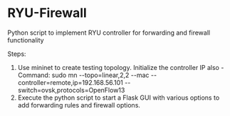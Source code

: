 # RYU-Firewall
Python script to implement RYU controller for forwarding and firewall functionality

Steps:
1. Use mininet to create testing topology. Initialize the controller IP also - Command: sudo mn --topo=linear,2,2 --mac --controller=remote,ip=192.168.56.101 --switch=ovsk,protocols=OpenFlow13
2. Execute the python script to start a Flask GUI with various options to add forwarding rules and firewall options.
